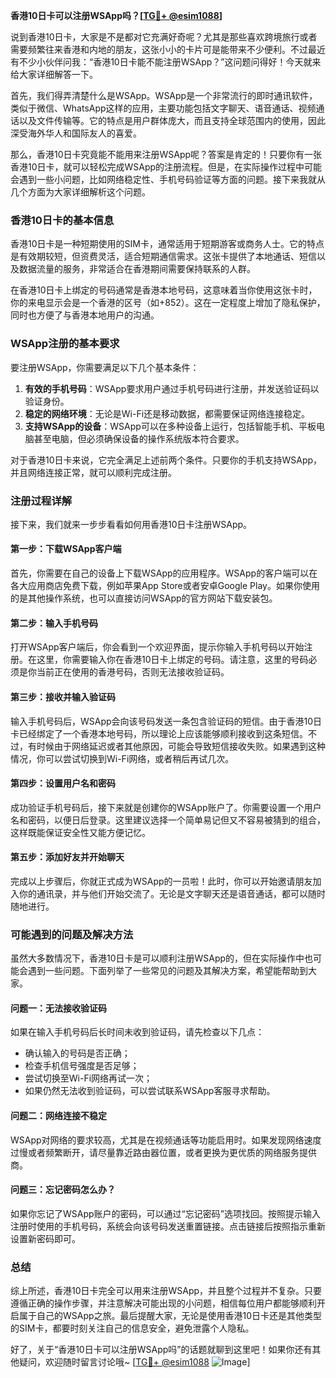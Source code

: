 **香港10日卡可以注册WSApp吗？[[TG💪+ @esim1088](https://t.me/s/esim1088)]**

说到香港10日卡，大家是不是都对它充满好奇呢？尤其是那些喜欢跨境旅行或者需要频繁往来香港和内地的朋友，这张小小的卡片可是能带来不少便利。不过最近有不少小伙伴问我：“香港10日卡能不能注册WSApp？”这问题问得好！今天就来给大家详细解答一下。

首先，我们得弄清楚什么是WSApp。WSApp是一个非常流行的即时通讯软件，类似于微信、WhatsApp这样的应用，主要功能包括文字聊天、语音通话、视频通话以及文件传输等。它的特点是用户群体庞大，而且支持全球范围内的使用，因此深受海外华人和国际友人的喜爱。

那么，香港10日卡究竟能不能用来注册WSApp呢？答案是肯定的！只要你有一张香港10日卡，就可以轻松完成WSApp的注册流程。但是，在实际操作过程中可能会遇到一些小问题，比如网络稳定性、手机号码验证等方面的问题。接下来我就从几个方面为大家详细解析这个问题。

### 香港10日卡的基本信息

香港10日卡是一种短期使用的SIM卡，通常适用于短期游客或商务人士。它的特点是有效期较短，但资费灵活，适合短期通信需求。这张卡提供了本地通话、短信以及数据流量的服务，非常适合在香港期间需要保持联系的人群。

在香港10日卡上绑定的号码通常是香港本地号码，这意味着当你使用这张卡时，你的来电显示会是一个香港的区号（如+852）。这在一定程度上增加了隐私保护，同时也方便了与香港本地用户的沟通。

### WSApp注册的基本要求

要注册WSApp，你需要满足以下几个基本条件：

1. **有效的手机号码**：WSApp要求用户通过手机号码进行注册，并发送验证码以验证身份。
2. **稳定的网络环境**：无论是Wi-Fi还是移动数据，都需要保证网络连接稳定。
3. **支持WSApp的设备**：WSApp可以在多种设备上运行，包括智能手机、平板电脑甚至电脑，但必须确保设备的操作系统版本符合要求。

对于香港10日卡来说，它完全满足上述前两个条件。只要你的手机支持WSApp，并且网络连接正常，就可以顺利完成注册。

### 注册过程详解

接下来，我们就来一步步看看如何用香港10日卡注册WSApp。

#### 第一步：下载WSApp客户端

首先，你需要在自己的设备上下载WSApp的应用程序。WSApp的客户端可以在各大应用商店免费下载，例如苹果App Store或者安卓Google Play。如果你使用的是其他操作系统，也可以直接访问WSApp的官方网站下载安装包。

#### 第二步：输入手机号码

打开WSApp客户端后，你会看到一个欢迎界面，提示你输入手机号码以开始注册。在这里，你需要输入你在香港10日卡上绑定的号码。请注意，这里的号码必须是你当前正在使用的香港号码，否则无法接收验证码。

#### 第三步：接收并输入验证码

输入手机号码后，WSApp会向该号码发送一条包含验证码的短信。由于香港10日卡已经绑定了一个香港本地号码，所以理论上应该能够顺利接收到这条短信。不过，有时候由于网络延迟或者其他原因，可能会导致短信接收失败。如果遇到这种情况，你可以尝试切换到Wi-Fi网络，或者稍后再试几次。

#### 第四步：设置用户名和密码

成功验证手机号码后，接下来就是创建你的WSApp账户了。你需要设置一个用户名和密码，以便日后登录。这里建议选择一个简单易记但又不容易被猜到的组合，这样既能保证安全性又能方便记忆。

#### 第五步：添加好友并开始聊天

完成以上步骤后，你就正式成为WSApp的一员啦！此时，你可以开始邀请朋友加入你的通讯录，并与他们开始交流了。无论是文字聊天还是语音通话，都可以随时随地进行。

### 可能遇到的问题及解决方法

虽然大多数情况下，香港10日卡是可以顺利注册WSApp的，但在实际操作中也可能会遇到一些问题。下面列举了一些常见的问题及其解决方案，希望能帮助到大家。

#### 问题一：无法接收验证码

如果在输入手机号码后长时间未收到验证码，请先检查以下几点：
- 确认输入的号码是否正确；
- 检查手机信号强度是否足够；
- 尝试切换至Wi-Fi网络再试一次；
- 如果仍然无法收到验证码，可以尝试联系WSApp客服寻求帮助。

#### 问题二：网络连接不稳定

WSApp对网络的要求较高，尤其是在视频通话等功能启用时。如果发现网络速度过慢或者频繁断开，请尽量靠近路由器位置，或者更换为更优质的网络服务提供商。

#### 问题三：忘记密码怎么办？

如果你忘记了WSApp账户的密码，可以通过“忘记密码”选项找回。按照提示输入注册时使用的手机号码，系统会向该号码发送重置链接。点击链接后按照指示重新设置新密码即可。

### 总结

综上所述，香港10日卡完全可以用来注册WSApp，并且整个过程并不复杂。只要遵循正确的操作步骤，并注意解决可能出现的小问题，相信每位用户都能够顺利开启属于自己的WSApp之旅。最后提醒大家，无论是使用香港10日卡还是其他类型的SIM卡，都要时刻关注自己的信息安全，避免泄露个人隐私。

好了，关于“香港10日卡可以注册WSApp吗”的话题就聊到这里吧！如果你还有其他疑问，欢迎随时留言讨论哦~ [[TG💪+ @esim1088](https://t.me/s/esim1088) ![Image](https://i.postimg.cc/4NQfJmqS/Snipaste-2025-05-13-00-14-12.png)]
